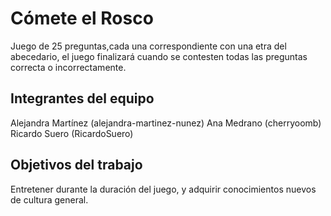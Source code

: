 # Cómete el Rosco

Juego de 25 preguntas,cada una correspondiente con una etra del abecedario, el juego finalizará cuando se contesten todas las preguntas correcta o incorrectamente.

## Integrantes del equipo

Alejandra Martínez (alejandra-martinez-nunez)
Ana Medrano (cherryoomb)
Ricardo Suero (RicardoSuero)

## Objetivos del trabajo

Entretener durante la duración del juego, y adquirir conocimientos nuevos de cultura general.
